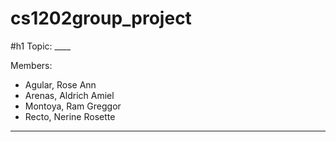 # cs1202group_project

#h1 Topic: ____

Members:
- Agular, Rose Ann
- Arenas, Aldrich Amiel
- Montoya, Ram Greggor
- Recto, Nerine Rosette
---

